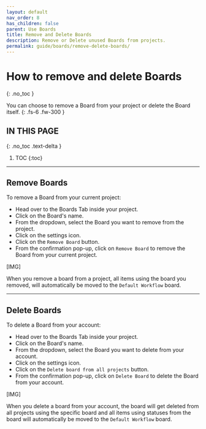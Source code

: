 ```yaml
---
layout: default
nav_order: 8
has_children: false
parent: Use Boards
title: Remove and Delete Boards
description: Remove or Delete unused Boards from projects.
permalink: guide/boards/remove-delete-boards/
---
```

# How to remove and delete Boards
{: .no_toc }

You can choose to remove a Board from your project or delete the Board itself.
{: .fs-6 .fw-300 }

## IN THIS PAGE
{: .no_toc .text-delta }

1. TOC
{:toc}

---

## Remove Boards

To remove a Board from your current project:

- Head over to the Boards Tab inside your project.
- Click on the Board's name.
- From the dropdown, select the Board you want to remove from the project.
- Click on the settings icon.
- Click on the ```Remove Board``` button.
- From the confirmation pop-up, click on ```Remove Board``` to remove the Board from your current project.

[IMG]

When you remove a board from a project, all items using the board you removed, will automatically be moved to the ```Default Workflow``` board.

---

## Delete Boards

To delete a Board from your account:
- Head over to the Boards Tab inside your project.
- Click on the Board's name.
- From the dropdown, select the Board you want to delete from your account.
- Click on the settings icon.
- Click on the ```Delete board from all projects``` button.
- From the confirmation pop-up, click on ```Delete Board``` to delete the Board from your account.

[IMG]

When you delete a board from your account, the board will get deleted from all projects using the specific board and all items using statuses from the board will automatically be moved to the ```Default Workflow``` board. 
